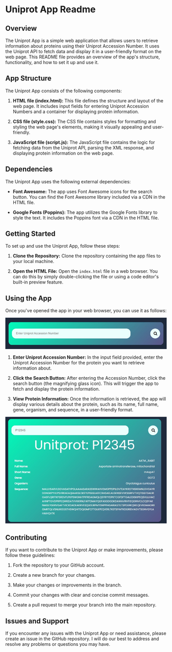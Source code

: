 # Uniprot App Readme

## Overview

The Uniprot App is a simple web application that allows users to retrieve information about proteins using their Uniprot Accession Number. It uses the Uniprot API to fetch data and display it in a user-friendly format on the web page. This README file provides an overview of the app's structure, functionality, and how to set it up and use it.

## App Structure

The Uniprot App consists of the following components:

1. **HTML file (index.html):** This file defines the structure and layout of the web page. It includes input fields for entering Uniprot Accession Numbers and a container for displaying protein information.

2. **CSS file (style.css):** The CSS file contains styles for formatting and styling the web page's elements, making it visually appealing and user-friendly.

3. **JavaScript file (script.js):** The JavaScript file contains the logic for fetching data from the Uniprot API, parsing the XML response, and displaying protein information on the web page.

## Dependencies

The Uniprot App uses the following external dependencies:

- **Font Awesome:** The app uses Font Awesome icons for the search button. You can find the Font Awesome library included via a CDN in the HTML file.

- **Google Fonts (Poppins):** The app utilizes the Google Fonts library to style the text. It includes the Poppins font via a CDN in the HTML file.

## Getting Started

To set up and use the Uniprot App, follow these steps:

1. **Clone the Repository:** Clone the repository containing the app files to your local machine.

2. **Open the HTML File:** Open the `index.html` file in a web browser. You can do this by simply double-clicking the file or using a code editor's built-in preview feature.

## Using the App

Once you've opened the app in your web browser, you can use it as follows:

![Search bar](search-bar.jpg)

1. **Enter Uniprot Accession Number:** In the input field provided, enter the Uniprot Accession Number for the protein you want to retrieve information about.

2. **Click the Search Button:** After entering the Accession Number, click the search button (the magnifying glass icon). This will trigger the app to fetch and display the protein information.

3. **View Protein Information:** Once the information is retrieved, the app will display various details about the protein, such as its name, full name, gene, organism, and sequence, in a user-friendly format.

![Example](example.jpg)

## Contributing

If you want to contribute to the Uniprot App or make improvements, please follow these guidelines:

1. Fork the repository to your GitHub account.

2. Create a new branch for your changes.

3. Make your changes or improvements in the branch.

4. Commit your changes with clear and concise commit messages.

5. Create a pull request to merge your branch into the main repository.

## Issues and Support

If you encounter any issues with the Uniprot App or need assistance, please create an issue in the GitHub repository. I will do our best to address and resolve any problems or questions you may have.

